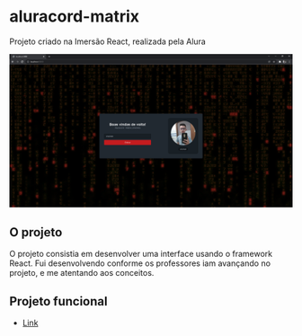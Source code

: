 # aluracord-matrix
Projeto criado na Imersão React, realizada pela Alura

<img src="./img/capa.png" width="600px">

## O projeto
O projeto consistia em desenvolver uma interface usando o framework React. Fui desenvolvendo conforme os professores iam avançando no projeto, e me atentando aos conceitos. 

## Projeto funcional
- [Link](https://aluracord-matrix-o2dhtfopm-inative.vercel.app/)
